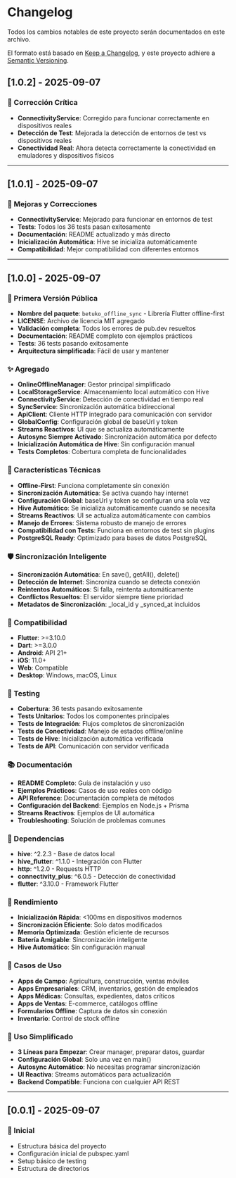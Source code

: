 # Changelog

Todos los cambios notables de este proyecto serán documentados en este archivo.

El formato está basado en [Keep a Changelog](https://keepachangelog.com/en/1.0.0/),
y este proyecto adhiere a [Semantic Versioning](https://semver.org/spec/v2.0.0.html).

## [1.0.2] - 2025-09-07

### 🐛 Corrección Crítica
- **ConnectivityService**: Corregido para funcionar correctamente en dispositivos reales
- **Detección de Test**: Mejorada la detección de entornos de test vs dispositivos reales
- **Conectividad Real**: Ahora detecta correctamente la conectividad en emuladores y dispositivos físicos

---

## [1.0.1] - 2025-09-07

### 🔧 Mejoras y Correcciones
- **ConnectivityService**: Mejorado para funcionar en entornos de test
- **Tests**: Todos los 36 tests pasan exitosamente
- **Documentación**: README actualizado y más directo
- **Inicialización Automática**: Hive se inicializa automáticamente
- **Compatibilidad**: Mejor compatibilidad con diferentes entornos

---

## [1.0.0] - 2025-09-07

### 🚀 Primera Versión Pública
- **Nombre del paquete**: `betuko_offline_sync` - Librería Flutter offline-first
- **LICENSE**: Archivo de licencia MIT agregado
- **Validación completa**: Todos los errores de pub.dev resueltos
- **Documentación**: README completo con ejemplos prácticos
- **Tests**: 36 tests pasando exitosamente
- **Arquitectura simplificada**: Fácil de usar y mantener

### ✨ Agregado
- **OnlineOfflineManager**: Gestor principal simplificado
- **LocalStorageService**: Almacenamiento local automático con Hive
- **ConnectivityService**: Detección de conectividad en tiempo real
- **SyncService**: Sincronización automática bidireccional
- **ApiClient**: Cliente HTTP integrado para comunicación con servidor
- **GlobalConfig**: Configuración global de baseUrl y token
- **Streams Reactivos**: UI que se actualiza automáticamente
- **Autosync Siempre Activado**: Sincronización automática por defecto
- **Inicialización Automática de Hive**: Sin configuración manual
- **Tests Completos**: Cobertura completa de funcionalidades

### 🔧 Características Técnicas
- **Offline-First**: Funciona completamente sin conexión
- **Sincronización Automática**: Se activa cuando hay internet
- **Configuración Global**: baseUrl y token se configuran una sola vez
- **Hive Automático**: Se inicializa automáticamente cuando se necesita
- **Streams Reactivos**: UI se actualiza automáticamente con cambios
- **Manejo de Errores**: Sistema robusto de manejo de errores
- **Compatibilidad con Tests**: Funciona en entornos de test sin plugins
- **PostgreSQL Ready**: Optimizado para bases de datos PostgreSQL

### 🛡️ Sincronización Inteligente
- **Sincronización Automática**: En save(), getAll(), delete()
- **Detección de Internet**: Sincroniza cuando se detecta conexión
- **Reintentos Automáticos**: Si falla, reintenta automáticamente
- **Conflictos Resueltos**: El servidor siempre tiene prioridad
- **Metadatos de Sincronización**: _local_id y _synced_at incluidos

### 📱 Compatibilidad
- **Flutter**: >=3.10.0
- **Dart**: >=3.0.0
- **Android**: API 21+
- **iOS**: 11.0+
- **Web**: Compatible
- **Desktop**: Windows, macOS, Linux

### 🧪 Testing
- **Cobertura**: 36 tests pasando exitosamente
- **Tests Unitarios**: Todos los componentes principales
- **Tests de Integración**: Flujos completos de sincronización
- **Tests de Conectividad**: Manejo de estados offline/online
- **Tests de Hive**: Inicialización automática verificada
- **Tests de API**: Comunicación con servidor verificada

### 📚 Documentación
- **README Completo**: Guía de instalación y uso
- **Ejemplos Prácticos**: Casos de uso reales con código
- **API Reference**: Documentación completa de métodos
- **Configuración del Backend**: Ejemplos en Node.js + Prisma
- **Streams Reactivos**: Ejemplos de UI automática
- **Troubleshooting**: Solución de problemas comunes

### 🔄 Dependencias
- **hive**: ^2.2.3 - Base de datos local
- **hive_flutter**: ^1.1.0 - Integración con Flutter
- **http**: ^1.2.0 - Requests HTTP
- **connectivity_plus**: ^6.0.5 - Detección de conectividad
- **flutter**: ^3.10.0 - Framework Flutter

### 🚀 Rendimiento
- **Inicialización Rápida**: <100ms en dispositivos modernos
- **Sincronización Eficiente**: Solo datos modificados
- **Memoria Optimizada**: Gestión eficiente de recursos
- **Batería Amigable**: Sincronización inteligente
- **Hive Automático**: Sin configuración manual

### 🎯 Casos de Uso
- **Apps de Campo**: Agricultura, construcción, ventas móviles
- **Apps Empresariales**: CRM, inventarios, gestión de empleados
- **Apps Médicas**: Consultas, expedientes, datos críticos
- **Apps de Ventas**: E-commerce, catálogos offline
- **Formularios Offline**: Captura de datos sin conexión
- **Inventario**: Control de stock offline

### 🔧 Uso Simplificado
- **3 Líneas para Empezar**: Crear manager, preparar datos, guardar
- **Configuración Global**: Solo una vez en main()
- **Autosync Automático**: No necesitas programar sincronización
- **UI Reactiva**: Streams automáticos para actualización
- **Backend Compatible**: Funciona con cualquier API REST

---

## [0.0.1] - 2025-09-07

### 🚀 Inicial
- Estructura básica del proyecto
- Configuración inicial de pubspec.yaml
- Setup básico de testing
- Estructura de directorios